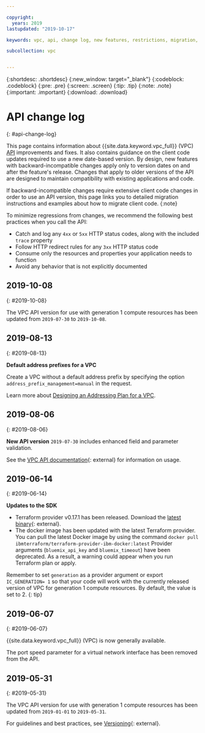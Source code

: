```yaml
---

copyright:
  years: 2019
lastupdated: "2019-10-17"

keywords: vpc, api, change log, new features, restrictions, migration, generation 2, gen2,

subcollection: vpc


---
```


{:shortdesc: .shortdesc}
{:new_window: target="_blank"}
{:codeblock: .codeblock}
{:pre: .pre}
{:screen: .screen}
{:tip: .tip}
{:note: .note}
{:important: .important}
{:download: .download}


# API change log
{: #api-change-log}

This page contains information about {{site.data.keyword.vpc_full}} (VPC) [API](https://{DomainName}/apidocs/vpc-on-classic) improvements and fixes. It also contains guidance on the client code updates required to use a new date-based version. By design, new features with backward-incompatible changes apply only to version dates on and after the feature's release. Changes that apply to older versions of the API are designed to maintain compatibility with existing applications and code.

If backward-incompatible changes require extensive client code changes in order to use an API version, this page links you to detailed migration instructions and examples about how to migrate client code.
{:note}

To minimize regressions from changes, we recommend the following best practices when you call the API:

* Catch and log any `4xx` or `5xx` HTTP status codes, along with the included `trace` property
* Follow HTTP redirect rules for any `3xx` HTTP status code
* Consume only the resources and properties your application needs to function
* Avoid any behavior that is not explicitly documented

## 2019-10-08
{: #2019-10-08}

The VPC API version for use with generation 1 compute resources has been updated from `2019-07-30` to `2019-10-08`. 


## 2019-08-13
{: #2019-08-13}

**Default address prefixes for a VPC** 

Create a VPC without a default address prefix by specifying the option `address_prefix_management=manual` in the request. 

Learn more about [Designing an Addressing Plan for a VPC](/docs/vpc-on-classic-network?topic=vpc-on-classic-network-vpc-addressing-plan-design).

## 2019-08-06
{: #2019-08-06}

**New API version** `2019-07-30` includes enhanced field and parameter validation. 

See the [VPC API documentation](https://{DomainName}/apidocs/vpc-on-classic){: external} for information on usage.

## 2019-06-14
{: #2019-06-14}

**Updates to the SDK**

* Terraform provider v0.17.1 has been released. Download the [latest binary](https://github.com/IBM-Cloud/terraform-provider-ibm/releases/tag/v0.17.1){: external}.
* The docker image has been updated with the latest Terraform provider. You can pull the latest Docker image by using the command `docker pull ibmterraform/terraform-provider-ibm-docker:latest`
Provider arguments (`bluemix_api_key` and `bluemix_timeout`) have been deprecated. As a result, a warning could appear when you run Terraform plan or apply.

Remember to set `generation` as a provider argument or export `IC_GENERATION= 1` so that your code will work with the currently released version of VPC for generation 1 compute resources. By default, the value is set to 2.
{: tip}

## 2019-06-07
{: #2019-06-07}

{{site.data.keyword.vpc_full}} (VPC) is now generally available.

The port speed parameter for a virtual network interface has been removed from the API.

## 2019-05-31
{: #2019-05-31}

The VPC API version for use with generation 1 compute resources has been updated from `2019-01-01` to `2019-05-31`. 

For guidelines and best practices, see [Versioning](https://{DomainName}/apidocs/vpc-on-classic#versioning){: external}.
